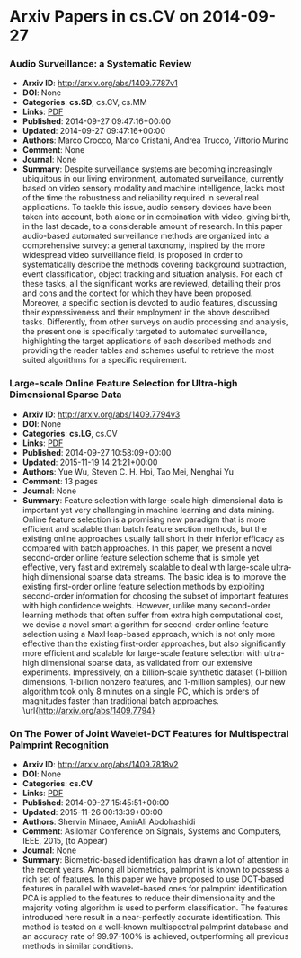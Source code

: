 # Arxiv Papers in cs.CV on 2014-09-27
### Audio Surveillance: a Systematic Review
- **Arxiv ID**: http://arxiv.org/abs/1409.7787v1
- **DOI**: None
- **Categories**: **cs.SD**, cs.CV, cs.MM
- **Links**: [PDF](http://arxiv.org/pdf/1409.7787v1)
- **Published**: 2014-09-27 09:47:16+00:00
- **Updated**: 2014-09-27 09:47:16+00:00
- **Authors**: Marco Crocco, Marco Cristani, Andrea Trucco, Vittorio Murino
- **Comment**: None
- **Journal**: None
- **Summary**: Despite surveillance systems are becoming increasingly ubiquitous in our living environment, automated surveillance, currently based on video sensory modality and machine intelligence, lacks most of the time the robustness and reliability required in several real applications. To tackle this issue, audio sensory devices have been taken into account, both alone or in combination with video, giving birth, in the last decade, to a considerable amount of research. In this paper audio-based automated surveillance methods are organized into a comprehensive survey: a general taxonomy, inspired by the more widespread video surveillance field, is proposed in order to systematically describe the methods covering background subtraction, event classification, object tracking and situation analysis. For each of these tasks, all the significant works are reviewed, detailing their pros and cons and the context for which they have been proposed. Moreover, a specific section is devoted to audio features, discussing their expressiveness and their employment in the above described tasks. Differently, from other surveys on audio processing and analysis, the present one is specifically targeted to automated surveillance, highlighting the target applications of each described methods and providing the reader tables and schemes useful to retrieve the most suited algorithms for a specific requirement.



### Large-scale Online Feature Selection for Ultra-high Dimensional Sparse Data
- **Arxiv ID**: http://arxiv.org/abs/1409.7794v3
- **DOI**: None
- **Categories**: **cs.LG**, cs.CV
- **Links**: [PDF](http://arxiv.org/pdf/1409.7794v3)
- **Published**: 2014-09-27 10:58:09+00:00
- **Updated**: 2015-11-19 14:21:21+00:00
- **Authors**: Yue Wu, Steven C. H. Hoi, Tao Mei, Nenghai Yu
- **Comment**: 13 pages
- **Journal**: None
- **Summary**: Feature selection with large-scale high-dimensional data is important yet very challenging in machine learning and data mining. Online feature selection is a promising new paradigm that is more efficient and scalable than batch feature section methods, but the existing online approaches usually fall short in their inferior efficacy as compared with batch approaches. In this paper, we present a novel second-order online feature selection scheme that is simple yet effective, very fast and extremely scalable to deal with large-scale ultra-high dimensional sparse data streams. The basic idea is to improve the existing first-order online feature selection methods by exploiting second-order information for choosing the subset of important features with high confidence weights. However, unlike many second-order learning methods that often suffer from extra high computational cost, we devise a novel smart algorithm for second-order online feature selection using a MaxHeap-based approach, which is not only more effective than the existing first-order approaches, but also significantly more efficient and scalable for large-scale feature selection with ultra-high dimensional sparse data, as validated from our extensive experiments. Impressively, on a billion-scale synthetic dataset (1-billion dimensions, 1-billion nonzero features, and 1-million samples), our new algorithm took only 8 minutes on a single PC, which is orders of magnitudes faster than traditional batch approaches. \url{http://arxiv.org/abs/1409.7794}



### On The Power of Joint Wavelet-DCT Features for Multispectral Palmprint Recognition
- **Arxiv ID**: http://arxiv.org/abs/1409.7818v2
- **DOI**: None
- **Categories**: **cs.CV**
- **Links**: [PDF](http://arxiv.org/pdf/1409.7818v2)
- **Published**: 2014-09-27 15:45:51+00:00
- **Updated**: 2015-11-26 00:13:39+00:00
- **Authors**: Shervin Minaee, AmirAli Abdolrashidi
- **Comment**: Asilomar Conference on Signals, Systems and Computers, IEEE, 2015,
  (to Appear)
- **Journal**: None
- **Summary**: Biometric-based identification has drawn a lot of attention in the recent years. Among all biometrics, palmprint is known to possess a rich set of features. In this paper we have proposed to use DCT-based features in parallel with wavelet-based ones for palmprint identification. PCA is applied to the features to reduce their dimensionality and the majority voting algorithm is used to perform classification. The features introduced here result in a near-perfectly accurate identification. This method is tested on a well-known multispectral palmprint database and an accuracy rate of 99.97-100\% is achieved, outperforming all previous methods in similar conditions.



